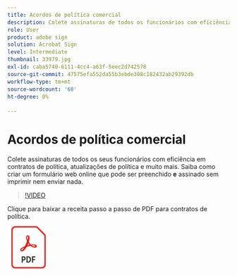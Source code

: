 ```yaml
---
title: Acordos de política comercial
description: Colete assinaturas de todos os funcionários com eficiência em contratos de política, atualizações e muito mais
role: User
product: adobe sign
solution: Acrobat Sign
level: Intermediate
thumbnail: 33979.jpg
exl-id: caba5740-6111-4cc4-a63f-5eec2d742578
source-git-commit: 47575efa552da55b3ebde308c182432ab29392db
workflow-type: tm+mt
source-wordcount: '68'
ht-degree: 0%

---
```


# Acordos de política comercial

Colete assinaturas de todos os seus funcionários com eficiência em contratos de política, atualizações de política e muito mais. Saiba como criar um formulário web online que pode ser preenchido **e** assinado sem imprimir nem enviar nada.

>[!VIDEO](https://video.tv.adobe.com/v/33979?hidetitle=true)

Clique para baixar a receita passo a passo de PDF para contratos de política.

[![Baixar PDF Receita](../assets/acrobat_PDF_96.png)](../assets/adobe-sign_set_up_a_web_form_use_case.pdf)
